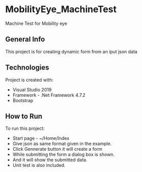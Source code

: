 # MobilityEye_MachineTest
Machine Test for Mobility eye

## General Info
This project is for creating dynamic form from an iput json data

## Technologies
Project is created with:
* Visual Studio 2019
* Framework - .Net Framework 4.7.2
* Bootstrap

## How to Run
To run this project:
* Start page - ~/Home/Index
* Give json as same format given in the example.
* Click Gennerate button it will create a form
* While submitting the form a dialog box is shown.
* And it will show the submitted data.
* Unit test is also included.
